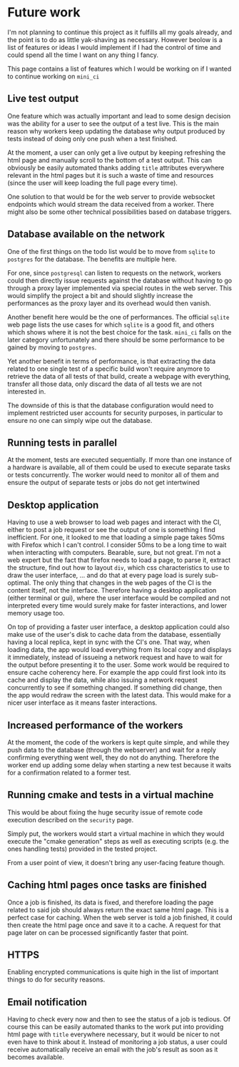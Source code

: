 # Future work

I'm not planning to continue this project as it fulfills all my goals already, and the point is to do as
little yak-shaving as necessary. However beolow is a list of features or ideas I would implement if I had
the control of time and could spend all the time I want on any thing I fancy.

This page contains a list of features which I would be working on if I wanted to continue working on `mini_ci`

## Live test output

One feature which was actually important and lead to some design decision was the ability for a user to see
the output of a test live. This is the main reason why workers keep updating the database why output produced
by tests instead of doing only one push when a test finished.

At the moment, a user can only get a live output by keeping refreshing the html page and manually scroll to
the bottom of a test output. This can obviously be easily automated thanks adding `title` attributes
everywhere relevant in the html pages but it is such a waste of time and resources (since the user will keep
loading the full page every time).

One solution to that would be for the web server to provide websocket endpoints which would stream the data
received from a worker. There might also be some other technical possibilities based on database triggers.

## Database available on the network

One of the first things on the todo list would be to move from `sqlite` to `postgres` for the database.  The
benefits are multiple here.

For one, since `postgresql` can listen to requests on the network, workers could then directly issue requests
against the database without having to go through a proxy layer implemented via special routes in the web
server. This would simplify the project a bit and should slightly increase the performances as the proxy layer and
its overhead would then vanish.

Another benefit here would be the one of performances. The official `sqlite` web page lists the use cases for
which `sqlite` is a good fit, and others which shows where it is not the best choice for the task. `mini_ci`
falls on the later category unfortunately and there should be some performance to be gained by moving to
`postgres`.

Yet another benefit in terms of performance, is that extracting the data related to one single test of a
specific build won't require anymore to retrieve the data of all tests of that build, create a webpage with
everything, transfer all those data, only discard the data of all tests we are not interested in.

The downside of this is that the database configuration would need to implement restricted user accounts for
security purposes, in particular to ensure no one can simply wipe out the database.

## Running tests in parallel

At the moment, tests are executed sequentially. If more than one instance of a hardware is available, all of
them could be used to execute separate tasks or tests concurrently. The worker would need to monitor all of
them and ensure the output of separate tests or jobs do not get intertwined

## Desktop application

Having to use a web browser to load web pages and interact with the CI, either to post a job request or see
the output of one is something I find inefficient. For one, it looked to me that loading a simple page takes
50ms with Firefox which I can't control. I consider 50ms to be a long time to wait when interacting with
computers. Bearable, sure, but not great. I'm not a web expert but the fact that firefox needs to load a page,
to parse it, extract the structure, find out how to layout `div`, which css characteristics to use to draw the
user interface, ... and do that at every page load is surely sub-optimal. The only thing that changes in the
web pages of the CI is the content itself, not the interface. Therefore having a desktop application (either
terminal or gui), where the user interface would be compiled and not interpreted every time would surely make
for faster interactions, and lower memory usage too.

On top of providing a faster user interface, a desktop application could also make use of the user's disk to
cache data from the database, essentially having a local replica, kept in sync with the CI's one.  That way,
when loading data, the app would load everything from its local copy and displays it immediately, instead of
issueing a network request and have to wait for the output before presenting it to the user. Some work would
be required to ensure cache coherency here. For example the app could first look into its cache and display
the data, while also issuing a network request concurrently to see if something changed. If something did
change, then the app would redraw the screen with the latest data. This would make for a nicer user interface
as it means faster interactions.

## Increased performance of the workers

At the moment, the code of the workers is kept quite simple, and while they push data to the database (through
the webserver) and wait for a reply confirming everything went well, they do not do anything. Therefore the
worker end up adding some delay when starting a new test because it waits for a confirmation related to a former
test.

## Running cmake and tests in a virtual machine

This would be about fixing the huge security issue of remote code execution described on the `security` page.

Simply put, the workers would start a virtual machine in which they would execute the "cmake generation" steps as
well as executing scripts (e.g. the ones handling tests) provided in the tested project.

From a user point of view, it doesn't bring any user-facing feature though.

## Caching html pages once tasks are finished

Once a job is finished, its data is fixed, and therefore loading the page related to said job should always return
the exact same html page. This is a perfect case for caching. When the web server is told a job finished, it could
then create the html page once and save it to a cache. A request for that page later on can be processed
significantly faster that point.

## HTTPS

Enabling encrypted communications is quite high in the list of important things to do for security reasons.


## Email notification

Having to check every now and then to see the status of a job is tedious. Of course this can be easily
automated thanks to the work put into providing html page with `title` everywhere necessary, but it would
be nicer to not even have to think about it. Instead of monitoring a job status, a user could receive
automatically receive an email with the job's result as soon as it becomes available.

